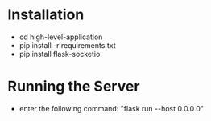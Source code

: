 # Installation
- cd high-level-application
- pip install -r requirements.txt
- pip install flask-socketio

# Running the Server
- enter the following command: "flask run --host 0.0.0.0"